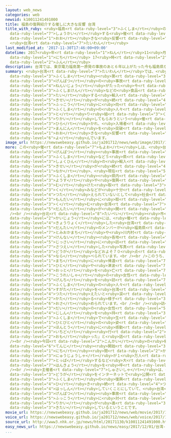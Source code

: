 ```yaml
---
layout: web_news
categories: web
newsid: k10011241491000
title: 福島の復興紹介する催しに大きな反響 台湾
title_with_ruby: <ruby>福島<rt data-ruby-level="3">ふくしま</rt></ruby>の<ruby>復興<rt data-ruby-level="5">ふっこう</rt></ruby><ruby>紹介<rt
  data-ruby-level="7">しょうかい</rt></ruby>する<ruby>催<rt data-ruby-level="7">もよお</rt></ruby>しに<ruby>大<rt
  data-ruby-level="1">おお</rt></ruby>きな<ruby>反響<rt data-ruby-level="7">はんきょう</rt></ruby>
  <ruby>台湾<rt data-ruby-level="7">たいわん</rt></ruby>
last_modified_at: '2017-11-30T17:46:00+09:00'
datetime: 2017<ruby>年<rt data-ruby-level="1">ねん</rt></ruby>11<ruby>月<rt data-ruby-level="1">がつ</rt></ruby>30<ruby>日<rt
  data-ruby-level="1">にち</rt></ruby> 17<ruby>時<rt data-ruby-level="2">じ</rt></ruby>46<ruby>分<rt
  data-ruby-level="2">ふん</rt></ruby>
description: 台湾では、東京電力福島第一原発の事故のあと６年以上がたった今も福島県などの食品に対する輸入規制が続いていますが、復興に向けた福島の人々の取り組みを理解してもらおうという催しが開かれ、入場者が１万人を突破するなど大きな反響を呼んでいます。
summary: <ruby>台湾<rt data-ruby-level="7">たいわん</rt></ruby>では、<ruby>東京電力<rt data-ruby-level="2">とうきょうでんりょく</rt></ruby><ruby>福島<rt
  data-ruby-level="3">ふくしま</rt></ruby><ruby>第<rt data-ruby-level="3">だい</rt></ruby>一<ruby>原発<rt
  data-ruby-level="3">げんぱつ</rt></ruby>の<ruby>事故<rt data-ruby-level="5">じこ</rt></ruby>のあと６<ruby>年以上<rt
  data-ruby-level="4">ねんいじょう</rt></ruby>がたった<ruby>今<rt data-ruby-level="2">いま</rt></ruby>も<ruby>福島県<rt
  data-ruby-level="3">ふくしまけん</rt></ruby>などの<ruby>食品<rt data-ruby-level="3">しょくひん</rt></ruby>に<ruby>対<rt
  data-ruby-level="3">たい</rt></ruby>する<ruby>輸入<rt data-ruby-level="5">ゆにゅう</rt></ruby><ruby>規制<rt
  data-ruby-level="5">きせい</rt></ruby>が<ruby>続<rt data-ruby-level="4">つづ</rt></ruby>いていますが、<ruby>復興<rt
  data-ruby-level="5">ふっこう</rt></ruby>に<ruby>向<rt data-ruby-level="3">む</rt></ruby>けた<ruby>福島<rt
  data-ruby-level="3">ふくしま</rt></ruby>の<ruby>人々<rt data-ruby-level="1">ひとびと</rt></ruby>の<ruby>取<rt
  data-ruby-level="3">と</rt></ruby>り<ruby>組<rt data-ruby-level="3">く</rt></ruby>みを<ruby>理解<rt
  data-ruby-level="5">りかい</rt></ruby>してもらおうという<ruby>催<rt data-ruby-level="7">もよお</rt></ruby>しが<ruby>開<rt
  data-ruby-level="3">ひら</rt></ruby>かれ、<ruby>入場者<rt data-ruby-level="3">にゅうじょうしゃ</rt></ruby>が１<ruby>万人<rt
  data-ruby-level="2">まんにん</rt></ruby>を<ruby>突破<rt data-ruby-level="7">とっぱ</rt></ruby>するなど<ruby>大<rt
  data-ruby-level="1">おお</rt></ruby>きな<ruby>反響<rt data-ruby-level="7">はんきょう</rt></ruby>を<ruby>呼<rt
  data-ruby-level="6">よ</rt></ruby>んでいます。
image_url: https://newswebeasy.github.io/ja201712/news/web/image/2017/11/30/K10011241491_1711301707_1711301710_01_02.jpg
more: この<ruby>催<rt data-ruby-level="7">もよお</rt></ruby>しは、<ruby>台湾<rt data-ruby-level="7">たいわん</rt></ruby>で<ruby>原発<rt
  data-ruby-level="3">げんぱつ</rt></ruby><ruby>事故<rt data-ruby-level="5">じこ</rt></ruby>のあと<ruby>福島<rt
  data-ruby-level="3">ふくしま</rt></ruby>など５<ruby>県<rt data-ruby-level="3">けん</rt></ruby>の<ruby>食品<rt
  data-ruby-level="3">しょくひん</rt></ruby>の<ruby>輸入<rt data-ruby-level="5">ゆにゅう</rt></ruby><ruby>規制<rt
  data-ruby-level="5">きせい</rt></ruby>が<ruby>続<rt data-ruby-level="4">つづ</rt></ruby>く<ruby>中<rt
  data-ruby-level="1">なか</rt></ruby>、<ruby>現在<rt data-ruby-level="5">げんざい</rt></ruby>の<ruby>福島<rt
  data-ruby-level="3">ふくしま</rt></ruby><ruby>県内<rt data-ruby-level="3">けんない</rt></ruby>の<ruby>様子<rt
  data-ruby-level="3">ようす</rt></ruby>や<ruby>復興<rt data-ruby-level="5">ふっこう</rt></ruby>に<ruby>向<rt
  data-ruby-level="3">む</rt></ruby>けた<ruby>取<rt data-ruby-level="3">と</rt></ruby>り<ruby>組<rt
  data-ruby-level="3">く</rt></ruby>みなどが<ruby>十分<rt data-ruby-level="2">じゅうぶん</rt></ruby>に<ruby>伝<rt
  data-ruby-level="4">つた</rt></ruby>えられていないとして<ruby>社会<rt data-ruby-level="2">しゃかい</rt></ruby><ruby>問題<rt
  data-ruby-level="3">もんだい</rt></ruby>に<ruby>取<rt data-ruby-level="3">と</rt></ruby>り<ruby>組<rt
  data-ruby-level="3">く</rt></ruby>む<ruby>台湾<rt data-ruby-level="7">たいわん</rt></ruby>の<ruby>団体<rt
  data-ruby-level="5">だんたい</rt></ruby>が<ruby>開<rt data-ruby-level="3">ひら</rt></ruby>いたものです。<br
  /><br /><ruby>台北<rt data-ruby-level="8">たいぺい</rt></ruby><ruby>市<rt data-ruby-level="2">し</rt></ruby>の<ruby>会場<rt
  data-ruby-level="2">かいじょう</rt></ruby>には、<ruby>催<rt data-ruby-level="7">もよお</rt></ruby>しに<ruby>協力<rt
  data-ruby-level="4">きょうりょく</rt></ruby>した<ruby>台湾<rt data-ruby-level="7">たいわん</rt></ruby>の６つの<ruby>団体<rt
  data-ruby-level="5">だんたい</rt></ruby>のメンバーが<ruby>福島県<rt data-ruby-level="3">ふくしまけん</rt></ruby><ruby>富岡町<rt
  data-ruby-level="7">とみおかまち</rt></ruby>や<ruby>川内村<rt data-ruby-level="2">かわうちむら</rt></ruby>など<ruby>県内<rt
  data-ruby-level="3">けんない</rt></ruby><ruby>各地<rt data-ruby-level="4">かくち</rt></ruby>を<ruby>実際<rt
  data-ruby-level="5">じっさい</rt></ruby>に<ruby>訪<rt data-ruby-level="7">おとず</rt></ruby>れて<ruby>撮影<rt
  data-ruby-level="7">さつえい</rt></ruby>した<ruby>写真<rt data-ruby-level="3">しゃしん</rt></ruby>や<ruby>動画<rt
  data-ruby-level="3">どうが</rt></ruby>などおよそ７０<ruby>点<rt data-ruby-level="2">てん</rt></ruby>が<ruby>並<rt
  data-ruby-level="6">なら</rt></ruby>べられています。<br /><br />このうち、<ruby>動画<rt data-ruby-level="3">どうが</rt></ruby>では、<ruby>町<rt
  data-ruby-level="1">まち</rt></ruby>に<ruby>帰還<rt data-ruby-level="7">きかん</rt></ruby>した<ruby>人<rt
  data-ruby-level="1">ひと</rt></ruby>や<ruby>津波<rt data-ruby-level="7">つなみ</rt></ruby>で<ruby>夫<rt
  data-ruby-level="4">おっと</rt></ruby>を<ruby>亡<rt data-ruby-level="7">な</rt></ruby>くした<ruby>高齢者<rt
  data-ruby-level="7">こうれいしゃ</rt></ruby>の<ruby>女性<rt data-ruby-level="5">じょせい</rt></ruby>のインタビューのほか、<ruby>現地<rt
  data-ruby-level="5">げんち</rt></ruby>を<ruby>訪<rt data-ruby-level="7">おとず</rt></ruby>れたメンバーが<ruby>福島<rt
  data-ruby-level="3">ふくしま</rt></ruby>の<ruby>人々<rt data-ruby-level="1">ひとびと</rt></ruby>の<ruby>姿<rt
  data-ruby-level="6">すがた</rt></ruby>を<ruby>台湾<rt data-ruby-level="7">たいわん</rt></ruby>で<ruby>伝<rt
  data-ruby-level="4">つた</rt></ruby>えたいと<ruby>涙<rt data-ruby-level="7">なみだ</rt></ruby>をこぼしながら<ruby>語<rt
  data-ruby-level="2">かた</rt></ruby>る<ruby>様子<rt data-ruby-level="3">ようす</rt></ruby>も<ruby>収<rt
  data-ruby-level="6">おさ</rt></ruby>められています。<br /><br /><ruby>訪<rt data-ruby-level="7">おとず</rt></ruby>れた６０<ruby>代<rt
  data-ruby-level="3">だい</rt></ruby>の<ruby>女性<rt data-ruby-level="5">じょせい</rt></ruby>は「<ruby>自信<rt
  data-ruby-level="4">じしん</rt></ruby>を<ruby>持<rt data-ruby-level="3">も</rt></ruby>って<ruby>福島<rt
  data-ruby-level="3">ふくしま</rt></ruby>で<ruby>生<rt data-ruby-level="1">い</rt></ruby>きる<ruby>人々<rt
  data-ruby-level="1">ひとびと</rt></ruby>の<ruby>姿<rt data-ruby-level="6">すがた</rt></ruby>に<ruby>本当<rt
  data-ruby-level="2">ほんとう</rt></ruby>に<ruby>感動<rt data-ruby-level="3">かんどう</rt></ruby>した。<ruby>一度<rt
  data-ruby-level="3">いちど</rt></ruby><ruby>行<rt data-ruby-level="2">い</rt></ruby>ってみたいと<ruby>思<rt
  data-ruby-level="2">おも</rt></ruby>った」と<ruby>話<rt data-ruby-level="2">はな</rt></ruby>していました。<br
  /><br /><ruby>今回<rt data-ruby-level="2">こんかい</rt></ruby>の<ruby>催<rt data-ruby-level="7">もよお</rt></ruby>しは、<ruby>展示<rt
  data-ruby-level="6">てんじ</rt></ruby><ruby>開始<rt data-ruby-level="3">かいし</rt></ruby>から５<ruby>日<rt
  data-ruby-level="1">にち</rt></ruby><ruby>間<rt data-ruby-level="2">かん</rt></ruby>で<ruby>入場者<rt
  data-ruby-level="3">にゅうじょうしゃ</rt></ruby>が１<ruby>万人<rt data-ruby-level="2">まんにん</rt></ruby>を<ruby>突破<rt
  data-ruby-level="7">とっぱ</rt></ruby>するなど<ruby>大<rt data-ruby-level="1">おお</rt></ruby>きな<ruby>反響<rt
  data-ruby-level="7">はんきょう</rt></ruby>を<ruby>呼<rt data-ruby-level="6">よ</rt></ruby>んでいます。<br
  /><br /><ruby>主催者<rt data-ruby-level="7">しゅさいしゃ</rt></ruby>は、<ruby>今後<rt data-ruby-level="2">こんご</rt></ruby>、<ruby>動画<rt
  data-ruby-level="3">どうが</rt></ruby>をインターネットで<ruby>公開<rt data-ruby-level="3">こうかい</rt></ruby>し、<ruby>福島<rt
  data-ruby-level="3">ふくしま</rt></ruby>の<ruby>復興<rt data-ruby-level="5">ふっこう</rt></ruby>について<ruby>引<rt
  data-ruby-level="4">ひ</rt></ruby>き<ruby>続<rt data-ruby-level="4">つづ</rt></ruby>き<ruby>発信<rt
  data-ruby-level="4">はっしん</rt></ruby>していくことにしていて、<ruby>台湾<rt data-ruby-level="7">たいわん</rt></ruby>で<ruby>原発<rt
  data-ruby-level="3">げんぱつ</rt></ruby><ruby>事故<rt data-ruby-level="5">じこ</rt></ruby>の<ruby>復興<rt
  data-ruby-level="5">ふっこう</rt></ruby>に<ruby>対<rt data-ruby-level="3">たい</rt></ruby>する<ruby>理解<rt
  data-ruby-level="5">りかい</rt></ruby>が<ruby>進<rt data-ruby-level="3">すす</rt></ruby>むきっかけになることを<ruby>期待<rt
  data-ruby-level="3">きたい</rt></ruby>しているということです。
movie_url: https://newswebeasy.github.io/ja201712/news/web/movie/2017/11/30/k10011241491_201711301823_201711301824.mp4
voice_url: https://newswebeasy.github.io/ja201712/news/web/voice/2017/11/30/k10011241491_201711301823_201711301824.mp3
source_url: http://www3.nhk.or.jp/news/html/20171130/k10011241491000.html
easy_news_url: https://newswebeasy.github.io/news/easy/2017/12/01/台湾-頑張っている福島県の人たちを紹介するイベント
...
```

